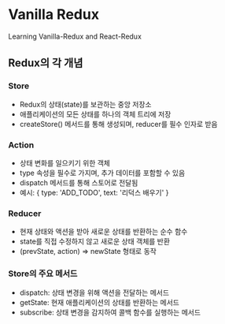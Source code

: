 # Vanilla Redux

Learning Vanilla-Redux and React-Redux

## Redux의 각 개념

### Store

- Redux의 상태(state)를 보관하는 중앙 저장소
- 애플리케이션의 모든 상태를 하나의 객체 트리에 저장
- createStore() 메서드를 통해 생성되며, reducer를 필수 인자로 받음

### Action

- 상태 변화를 일으키기 위한 객체
- type 속성을 필수로 가지며, 추가 데이터를 포함할 수 있음
- dispatch 메서드를 통해 스토어로 전달됨
- 예시: { type: 'ADD_TODO', text: '리덕스 배우기' }

### Reducer

- 현재 상태와 액션을 받아 새로운 상태를 반환하는 순수 함수
- state를 직접 수정하지 않고 새로운 상태 객체를 반환
- (prevState, action) => newState 형태로 동작

### Store의 주요 메서드

- dispatch: 상태 변경을 위해 액션을 전달하는 메서드
- getState: 현재 애플리케이션의 상태를 반환하는 메서드
- subscribe: 상태 변경을 감지하여 콜백 함수를 실행하는 메서드
